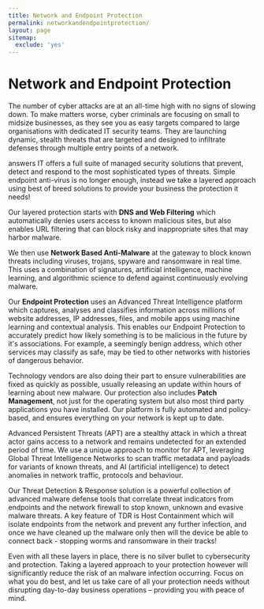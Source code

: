 ```yaml
---
title: Network and Endpoint Protection
permalink: networkandendpointprotection/
layout: page
sitemap:
  exclude: 'yes'
---
```

# Network and Endpoint Protection

The number of cyber attacks are at an all-time high with no signs of slowing down. To make matters worse, cyber criminals are focusing on small to midsize businesses, as they see you as easy targets compared to large organisations with dedicated IT security teams. They are launching dynamic, stealth threats that are targeted and designed to infiltrate defenses through multiple entry points of a network.

answers IT offers a full suite of managed security solutions that prevent, detect and respond to the most sophisticated types of threats. Simple endpoint anti-virus is no longer enough, instead we take a layered approach using best of breed solutions to provide your business the protection it needs!

Our layered protection starts with **DNS and Web Filtering** which automatically denies users access to known malicious sites, but also enables URL filtering that can block risky and inappropriate sites that may harbor malware.

We then use **Network Based Anti-Malware** at the gateway to block known threats including viruses, trojans, spyware and ransomware in real time. This uses a combination of signatures, artificial intelligence, machine learning, and algorithmic science to defend against continuously evolving malware.

Our **Endpoint Protection** uses an Advanced Threat Intelligence platform which captures, analyses and classifies information across millions of website addresses, IP addresses, files, and mobile apps using machine learning and contextual analysis. This enables our Endpoint Protection to accurately predict how likely something is to be malicious in the future by it's associations. For example, a seemingly benign address, which other services may classify as safe, may be tied to other networks with histories of dangerous behavior.

Technology vendors are also doing their part to ensure vulnerabilities are fixed as quickly as possible, usually releasing an update within hours of learning about new malware. Our protection also includes **Patch Management**, not just for the operating system but also most third party applications you have installed. Our platform is fully automated and policy-based, and ensures everything on your network is kept up to date.

Advanced Persistent Threats (APT) are a stealthy attack in which a threat actor gains access to a network and remains undetected for an extended period of time. We use a unique approach to monitor for APT, leveraging Global Threat Intelligence Networks to scan traffic metadata and payloads for variants of known threats, and AI (artificial intelligence) to detect anomalies in network traffic, protocols and behaviour.

Our Threat Detection & Response solution is a powerful collection of advanced malware defense tools that correlate threat indicators from endpoints and the network firewall to stop known, unknown and evasive malware threats. A key feature of TDR is Host Containment which will isolate endpoints from the network and prevent any further infection, and once we have cleaned up the malware only then will the device be able to connect back - stopping worms and ransomware in their tracks!

Even with all these layers in place, there is no silver bullet to cybersecurity and protection. Taking a layered approach to your protection however will significantly reduce the risk of an malware infection occurring. Focus on what you do best, and let us take care of all your protection needs without disrupting day-to-day business operations – providing you with peace of mind.